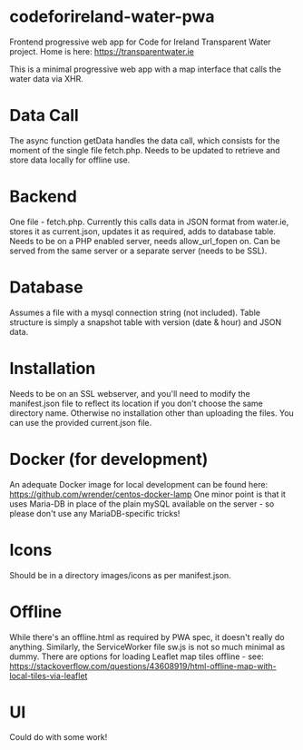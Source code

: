 # codeforireland-water-pwa
Frontend progressive web app for Code for Ireland Transparent Water project. Home is here: https://transparentwater.ie

This is a minimal progressive web app with a map interface that calls the water data via XHR. 

# Data Call

The async function getData handles the data call, which consists for the moment of the single file fetch.php. Needs to be updated to retrieve and store data locally for offline use.

# Backend

One file - fetch.php. Currently this calls data in JSON format from water.ie, stores it as current.json, updates it as required, adds to database table. Needs to be on a PHP enabled server, needs allow_url_fopen on. Can be served from the same server or a separate server (needs to be SSL).

# Database

Assumes a file with a mysql connection string (not included). Table structure is simply a snapshot table with version (date & hour) and JSON data.

# Installation

Needs to be on an SSL webserver, and you'll need to modify the manifest.json file to reflect its location if you don't choose the same directory name. Otherwise no installation other than uploading the files. You can use the provided current.json file.

# Docker (for development)

An adequate Docker image for local development can be found here: https://github.com/wrender/centos-docker-lamp One minor point is that it uses Maria-DB in place of the plain mySQL available on the server - so please don't use any MariaDB-specific tricks!

# Icons

Should be in a directory images/icons as per manifest.json.

# Offline

While there's an offline.html as required by PWA spec, it doesn't really do anything. Similarly, the ServiceWorker file sw.js is not so much minimal as dummy. There are options for loading Leaflet map tiles offline - see: https://stackoverflow.com/questions/43608919/html-offline-map-with-local-tiles-via-leaflet

# UI

Could do with some work!
